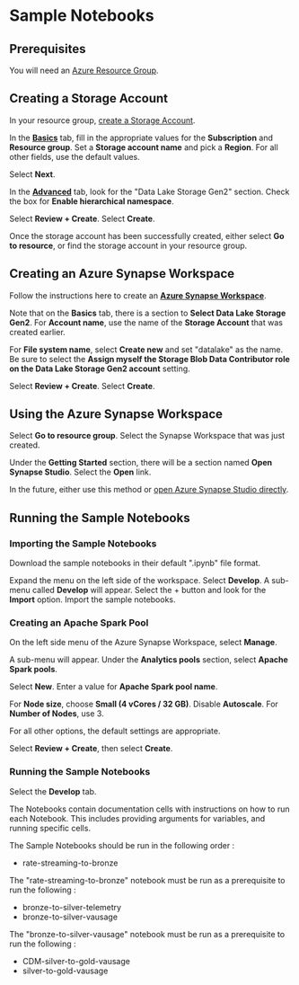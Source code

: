 # Sample Notebooks

## Prerequisites
You will need an [Azure Resource Group](https://docs.microsoft.com/en-us/azure/azure-resource-manager/management/manage-resource-groups-portal#create-resource-groups).



## Creating a Storage Account
In your resource group, [create a Storage Account](https://docs.microsoft.com/en-us/azure/storage/blobs/create-data-lake-storage-account#enable-the-hierarchical-namespace).

In the [**Basics**](https://docs.microsoft.com/en-us/azure/storage/blobs/create-data-lake-storage-account#choose-a-storage-account-type) tab, fill in the appropriate values for the **Subscription** and **Resource group**. Set a **Storage account name** and pick a **Region**. For all other fields, use the default values.

Select **Next**.

In the [**Advanced**](https://docs.microsoft.com/en-us/azure/storage/blobs/create-data-lake-storage-account#enable-the-hierarchical-namespace) tab, look for the "Data Lake Storage Gen2" section. Check the box for **Enable hierarchical namespace**.

Select **Review + Create**. Select **Create**. 

Once the storage account has been successfully created, either select **Go to resource**, or find the storage account in your resource group.



## Creating an Azure Synapse Workspace
Follow the instructions here to create an [**Azure Synapse Workspace**](https://docs.microsoft.com/en-us/azure/synapse-analytics/get-started-create-workspace).

Note that on the **Basics** tab, there is a section to **Select Data Lake Storage Gen2**. For **Account name**, use the name of the **Storage Account** that was created earlier.

For **File system name**, select **Create new** and set "datalake" as the name. Be sure to select the **Assign myself the Storage Blob Data Contributor role on the Data Lake Storage Gen2 account** setting.

Select **Review + Create**. Select **Create**. 



## Using the Azure Synapse Workspace
Select **Go to resource group**. Select the Synapse Workspace that was just created.

Under the **Getting Started** section, there will be a section named **Open Synapse Studio**. Select the **Open** link.

In the future, either use this method or [open Azure Synapse Studio directly](https://docs.microsoft.com/en-us/azure/synapse-analytics/get-started-create-workspace#open-synapse-studio).



## Running the Sample Notebooks


### Importing the Sample Notebooks
Download the sample notebooks in their default ".ipynb" file format.

Expand the menu on the left side of the workspace. Select **Develop**. A sub-menu called **Develop** will appear. Select the + button and look for the **Import** option. Import the sample notebooks.


### Creating an Apache Spark Pool
On the left side menu of the Azure Synapse Workspace, select **Manage**.

A sub-menu will appear. Under the **Analytics pools** section, select **Apache Spark pools**.

Select **New**. Enter a value for **Apache Spark pool name**. 

For **Node size**, choose **Small (4 vCores / 32 GB)**. Disable **Autoscale**. For **Number of Nodes**, use 3.

For all other options, the default settings are appropriate.

Select **Review + Create**, then select **Create**.


### Running the Sample Notebooks
Select the **Develop** tab.

The Notebooks contain documentation cells with instructions on how to run each Notebook. This includes providing arguments for variables, and running specific cells.    

The Sample Notebooks should be run in the following order :
- rate-streaming-to-bronze

The "rate-streaming-to-bronze" notebook must be run as a prerequisite to run the following :
- bronze-to-silver-telemetry    
- bronze-to-silver-vausage    

The "bronze-to-silver-vausage" notebook must be run as a prerequisite to run the following :
- CDM-silver-to-gold-vausage    
- silver-to-gold-vausage    

